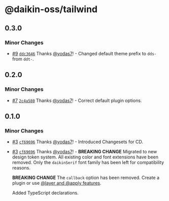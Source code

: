 # @daikin-oss/tailwind

## 0.3.0

### Minor Changes

- [#9](https://github.com/dsv-rp/tailwind/pull/9) [`ddc3646`](https://github.com/dsv-rp/tailwind/commit/ddc36462fbb12f3db0f436a52d4051a19182b5b2) Thanks [@yodas7](https://github.com/yodas7)! - Changed default theme prefix to `dds-` from `ddt-`.

## 0.2.0

### Minor Changes

- [#7](https://github.com/dsv-rp/tailwind/pull/7) [`2c4a580`](https://github.com/dsv-rp/tailwind/commit/2c4a5807cabb8c15b5fa3f729b2932f45a9f8890) Thanks [@yodas7](https://github.com/yodas7)! - Correct default plugin options.

## 0.1.0

### Minor Changes

- [#3](https://github.com/dsv-rp/tailwind/pull/3) [`cf69696`](https://github.com/dsv-rp/tailwind/commit/cf696960496a7efd6ae79d94ab2e5c547d3c48b3) Thanks [@yodas7](https://github.com/yodas7)! - Introduced Changesets for CD.

- [#3](https://github.com/dsv-rp/tailwind/pull/3) [`cf69696`](https://github.com/dsv-rp/tailwind/commit/cf696960496a7efd6ae79d94ab2e5c547d3c48b3) Thanks [@yodas7](https://github.com/yodas7)! - **BREAKING CHANGE** Migrated to new design token system.
  All existing color and font extensions have been removed. Only the `daikinSerif` font family has been left for compatibility reasons.

  **BREAKING CHANGE** The `callback` option has been removed. Create a plugin or use [@layer and @apply features](https://tailwindcss.com/docs/reusing-styles#extracting-classes-with-apply).

  Added TypeScript declarations.
